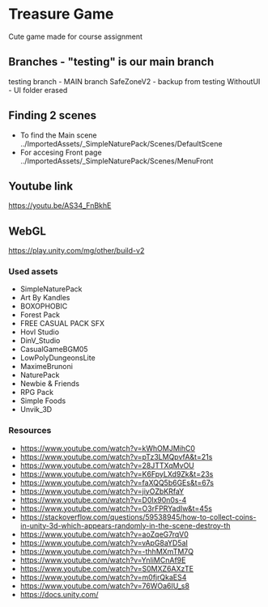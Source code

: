 # Treasure Game
Cute game made for course assignment

## Branches - "testing" is our main branch
testing branch - MAIN branch
SafeZoneV2 - backup from testing
WithoutUI - UI folder erased

## Finding 2 scenes
* To find the Main scene ../ImportedAssets/_SimpleNaturePack/Scenes/DefaultScene
* For accesing Front page ../ImportedAssets/_SimpleNaturePack/Scenes/MenuFront

## Youtube link
https://youtu.be/AS34_FnBkhE

## WebGL
https://play.unity.com/mg/other/build-v2

### Used assets
* SimpleNaturePack
* Art By Kandles
* BOXOPHOBIC
* Forest Pack
* FREE CASUAL PACK SFX
* Hovl Studio
* DinV_Studio
* CasualGameBGM05
* LowPolyDungeonsLite
* MaximeBrunoni
* NaturePack
* Newbie & Friends
* RPG Pack
* Simple Foods
* Unvik_3D

### Resources
* https://www.youtube.com/watch?v=kWhOMJMihC0
* https://www.youtube.com/watch?v=pTz3LMQpvfA&t=21s
* https://www.youtube.com/watch?v=28JTTXqMvOU
* https://www.youtube.com/watch?v=K6FpyLXd9Zk&t=23s
* https://www.youtube.com/watch?v=faXQQ5b6GEs&t=67s
* https://www.youtube.com/watch?v=jiyOZbKRfaY
* https://www.youtube.com/watch?v=D0lx90n0s-4
* https://www.youtube.com/watch?v=O3rFPRYadIw&t=45s
* https://stackoverflow.com/questions/59538945/how-to-collect-coins-in-unity-3d-which-appears-randomly-in-the-scene-destroy-th
* https://www.youtube.com/watch?v=aoZqeG7rqV0
* https://www.youtube.com/watch?v=vApG8aYD5aI
* https://www.youtube.com/watch?v=-thhMXmTM7Q
* https://www.youtube.com/watch?v=YnIiMCnAf9E
* https://www.youtube.com/watch?v=S0MXZ6AXzTE
* https://www.youtube.com/watch?v=m0fjrQkaES4
* https://www.youtube.com/watch?v=76WOa6IU_s8
* https://docs.unity.com/
